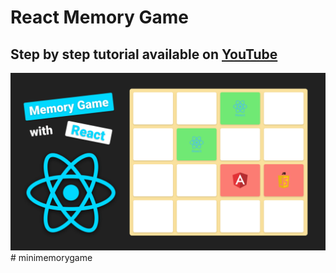 # React Memory Game
## Step by step tutorial available on [YouTube](https://youtu.be/qhOZoJPMg6w)

![React Memory Game](public/img/game-preview.png)#   m i n i m e m o r y g a m e 
 
 